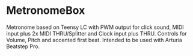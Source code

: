 # MetronomeBox
Metronome based on Teensy LC with PWM output for click sound, MIDI input plus 2x MIDI THRU/Splitter and Clock input plus THRU. Controls for Volume, Pitch and accented first beat. Intended to be used with Arturia Beatstep Pro.
